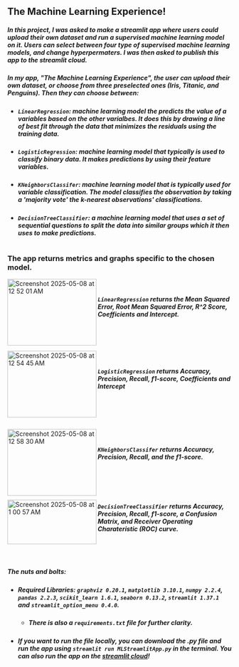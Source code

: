 ## The Machine Learning Experience!
##### In this project, I was asked to make a streamlit app where users could upload their own dataset and run a supervised machine learning model on it. Users can select between four type of supervised machine learning models, and change hyperpermaters. I was then asked to publish this app to the streamlit cloud. 


##### In my app, "The Machine Learning Experience", the user can upload their own dataset, or choose from three preselected ones (Iris, Titanic, and Penguins). Then they can choose between: 
- ##### `LinearRegression`: machine learning model the predicts the value of a variables based on the other varialbes. It does this by drawing a line of best fit through the data that minimizes the residuals using the training data. 
- ##### `LogisticRegression`: machine learning model that typically is used to classify binary data. It makes predictions by using their feature variables.
- ##### `KNeighborsClassifer`: machine learning model that is typically used for variable classification. The model classifies the observation by taking a 'majority vote' the k-nearest observations' classifications. 
- ##### `DecisionTreeClassifier`: a machine learning model that uses a set of sequential questions to split the data into similar groups which it then uses to make predictions. 

#

### The app returns metrics and graphs specific to the chosen model. 

<img align="left" width="200" height="150" 
   alt="Screenshot 2025-05-08 at 12 52 01 AM" src="https://github.com/user-attachments/assets/51c5aa76-7894-4c81-840c-fe37a9465285" />
<br>
##### `LinearRegression` returns the Mean Squared Error, Root Mean Squared Error, R^2 Score, Coefficients and Intercept. 
<br>
<br>
<br>
<img align="left" width="200" height="150" 
   alt="Screenshot 2025-05-08 at 12 54 45 AM" src="https://github.com/user-attachments/assets/1866f71e-e803-4e3d-a1ae-b29eaf3af743" />
<br>

##### `LogisticRegression` returns Accuracy, Precision, Recall, f1-score, Coefficients and Intercept 
<br>
<br>
<br>

<img align="left" width="200" height="150" 
   alt="Screenshot 2025-05-08 at 12 58 30 AM" src="https://github.com/user-attachments/assets/84e25ea1-30c0-4e02-84cd-96e2c62bb15a" />
<br>

##### `KNeighborsClassifer` returns Accuracy, Precision, Recall, and the f1-score. 
<br>
<br>
<br>

<img align="left" width="200" height="100" 
   alt="Screenshot 2025-05-08 at 1 00 57 AM" src="https://github.com/user-attachments/assets/96c5607f-5732-4f1c-95b3-6a0cb1bf1045" />

##### `DecisionTreeClassifier` returns Accuracy, Precision, Recall, f1-score, a Confusion Matrix, and Receiver Operating Charateristic (ROC) curve. 
<br>


#

##### The nuts and bolts:
- ##### Required Libraries: `graphviz 0.20.1`, `matplotlib 3.10.1`, `numpy 2.2.4`, `pandas 2.2.3`, `scikit_learn 1.6.1`, `seaborn 0.13.2`, `streamlit 1.37.1` and `streamlit_option_menu 0.4.0`.
   - ##### There is also a `requirements.txt` file for further clarity.
- ##### If you want to run the file locally, you can download the .py file and run the app using `streamlit run MLStreamlitApp.py` in the terminal. You can also run the app on the [streamlit cloud](https://jtmachinelearning.streamlit.app)!   
